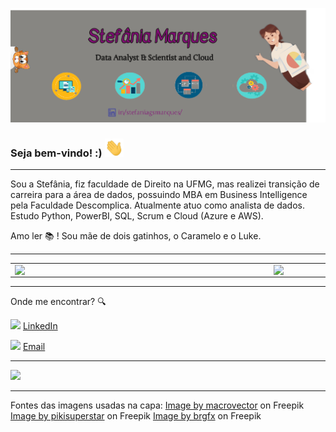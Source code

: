 ![capa github](https://github.com/stefaniagssouza/stefaniagssouza/blob/4d2f325e6b91c315826472cc74c93aacb5925d73/Capa%20github%20(1).jpg)  


### Seja bem-vindo! :) <img src="https://github.com/stefaniagssouza/stefaniagssouza/blob/4e0ed1741817440010091c7fd28ad85125604f21/Hi.gif" width="30px">

---

Sou a Stefânia, fiz faculdade de Direito na UFMG, mas realizei transição de carreira para a área de dados, possuindo MBA em Business Intelligence pela Faculdade Descomplica. Atualmente atuo como analista de dados. Estudo Python, PowerBI, SQL, Scrum e Cloud (Azure e AWS).

Amo ler :books: !
Sou mãe de dois gatinhos, o Caramelo e o Luke. 

---
<center>
  <table>
    <tr>
        <td><img width="400px" align="left" src="https://github-readme-stats.vercel.app/api/top-langs/?username=stefaniagssouza&hide=html&layout=compact&theme=buefy" /></td>
        <td><img width="495px" align="left" src="https://github-readme-stats.vercel.app/api?username=stefaniagssouza&theme=buefy"/></td>
    </tr>   
  </table>
</center>  

---

Onde me encontrar? :mag:  

<a href="https://www.linkedin.com/in/stefaniagsmarques/"><img src="https://github.com/leticiadasilva/leticiadasilva/blob/main/images/linkedin.png" width="16"></img></a> [LinkedIn](https://www.linkedin.com/in/stefaniagsmarques/)  

<a href="mailto:stefaniagsouza@hotmail.com"><img src="https://github.com/leticiadasilva/leticiadasilva/blob/main/images/email.png" width="16"></img></a> [Email](mailto:stefaniagsouza@hotmail.com)  

---  

![](https://komarev.com/ghpvc/?username=stefaniagssouza&color=blue&style=flat)

---

Fontes das imagens usadas na capa:
<a href="https://www.freepik.com/free-vector/data-analysis-icons_1530355.htm#query=data%20science&position=26&from_view=search&track=sph">Image by macrovector</a> on Freepik
<a href="https://www.freepik.com/free-vector/businesswoman-doing-different-actions_2881134.htm#query=woman&position=23&from_view=author">Image by pikisuperstar</a> on Freepik
<a href="https://www.freepik.com/free-vector/cute-cats-with-blank-papers_1502984.htm">Image by brgfx</a> on Freepik
